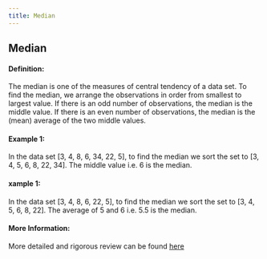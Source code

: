 ```yaml
---
title: Median
---
```

## Median

#### Definition:
The median is one of the measures of central tendency of a data set. To find the median, we arrange the observations in order from smallest to largest value. If there is an odd number of observations, the median is the middle value. If there is an even number of observations, the median is the (mean) average of the two middle values.

#### Example 1: 
In the data set [3, 4, 8, 6, 34, 22, 5], to find the median we sort the set to [3, 4, 5, 6, 8, 22, 34]. The middle value i.e. 6 is the median.

#### xample 1: 
In the data set [3, 4, 8, 6, 22, 5], to find the median we sort the set to [3, 4, 5, 6, 8, 22]. The average of 5 and 6 i.e. 5.5 is the median.




<!-- The article goes here, in GitHub-flavored Markdown. Feel free to add YouTube videos, images, and CodePen/JSBin embeds  -->

#### More Information:
<!-- Please add any articles you think might be helpful to read before writing the article -->

More detailed and rigorous review can be found [here](https://en.wikipedia.org/wiki/Median)



